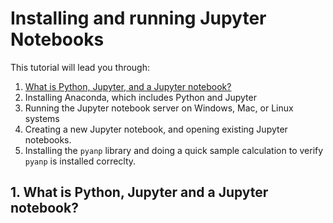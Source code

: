# Installing and running Jupyter Notebooks
This tutorial will lead you through:

1. [What is Python, Jupyter, and a Jupyter notebook?](#1-what-is-python-jupyter-and-a-jupyter-notebook)
2. Installing Anaconda, which includes Python and Jupyter
3. Running the Jupyter notebook server on Windows, Mac, or Linux systems
4. Creating a new Jupyter notebook, and opening existing Jupyter notebooks.
5. Installing the `pyanp` library and doing a quick sample calculation to verify `pyanp` is installed correclty.

## 1. What is Python, Jupyter and a Jupyter notebook?
